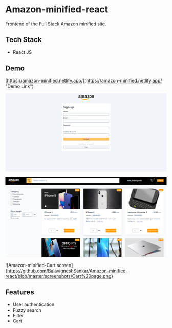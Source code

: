 # Amazon-minified-react
Frontend of the Full Stack Amazon minified site.

## Tech Stack
- React JS

## Demo
[https://amazon-minified.netlify.app/](https://amazon-minified.netlify.app/ "Demo Link")

![Amazon-minified-Signup screen](https://github.com/BalavigneshSankar/Amazon-minified-react/blob/master/screenshots/Sign%20up.png)

![Amazon-minified-Products screen](https://github.com/BalavigneshSankar/Amazon-minified-react/blob/master/screenshots/Products%20page.png)

![Amazon-minified-Cart screen]{https://github.com/BalavigneshSankar/Amazon-minified-react/blob/master/screenshots/Cart%20page.png}

## Features
-  User authentication
-  Fuzzy search
-  Filter
-  Cart

